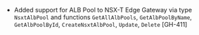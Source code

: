 * Added support for ALB Pool to NSX-T Edge Gateway via type `NsxtAlbPool` and functions `GetAllAlbPools`,
  `GetAlbPoolByName`, `GetAlbPoolById`, `CreateNsxtAlbPool`, `Update`, `Delete`  [GH-411]
